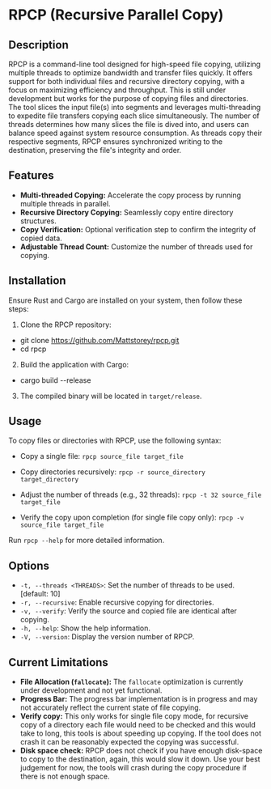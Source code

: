 # RPCP (Recursive Parallel Copy)

## Description
RPCP is a command-line tool designed for high-speed file copying, utilizing multiple threads to optimize bandwidth and transfer files quickly. It offers support for both individual files and recursive directory copying, with a focus on maximizing efficiency and throughput. This is still under development but works for the purpose of copying files and directories.  
The tool slices the input file(s) into segments and leverages multi-threading to expedite file transfers copying each slice simultaneously. The number of threads determines how many slices the file is dived into, and users can balance speed against system resource consumption. As threads copy their respective segments, RPCP ensures synchronized writing to the destination, preserving the file's integrity and order.  

## Features
- **Multi-threaded Copying:** Accelerate the copy process by running multiple threads in parallel.
- **Recursive Directory Copying:** Seamlessly copy entire directory structures.
- **Copy Verification:** Optional verification step to confirm the integrity of copied data.
- **Adjustable Thread Count:** Customize the number of threads used for copying.

## Installation
Ensure Rust and Cargo are installed on your system, then follow these steps:

1. Clone the RPCP repository:
- git clone https://github.com/Mattstorey/rpcp.git
- cd rpcp

2. Build the application with Cargo:
- cargo build --release

3. The compiled binary will be located in `target/release`.

## Usage
To copy files or directories with RPCP, use the following syntax:

- Copy a single file:
`rpcp source_file target_file`


- Copy directories recursively:
`rpcp -r source_directory target_directory`


- Adjust the number of threads (e.g., 32 threads):
`rpcp -t 32 source_file target_file`


- Verify the copy upon completion (for single file copy only):
`rpcp -v source_file target_file`


Run `rpcp --help` for more detailed information.

## Options
- `-t, --threads <THREADS>`: Set the number of threads to be used. [default: 10]
- `-r, --recursive`: Enable recursive copying for directories.
- `-v, --verify`: Verify the source and copied file are identical after copying.
- `-h, --help`: Show the help information.
- `-V, --version`: Display the version number of RPCP.

## Current Limitations
- **File Allocation (`fallocate`):** The `fallocate` optimization is currently under development and not yet functional.
- **Progress Bar:** The progress bar implementation is in progress and may not accurately reflect the current state of file copying.
- **Verify copy:** This only works for single file copy mode, for recursive copy of a directory each file would need to be checked and this would take to long, this tools is about speeding up copying. If the tool does not crash it can be reasonably expected the copying was successful. 
- **Disk space check:** RPCP does not check if you have enough disk-space to copy to the destination, again, this would slow it down. Use your best judgement for now, the tools will crash during the copy procedure if there is not enough space.  
